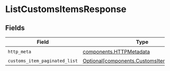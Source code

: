 # ListCustomsItemsResponse


## Fields

| Field                                                                                                | Type                                                                                                 | Required                                                                                             | Description                                                                                          |
| ---------------------------------------------------------------------------------------------------- | ---------------------------------------------------------------------------------------------------- | ---------------------------------------------------------------------------------------------------- | ---------------------------------------------------------------------------------------------------- |
| `http_meta`                                                                                          | [components.HTTPMetadata](../../models/components/httpmetadata.md)                                   | :heavy_check_mark:                                                                                   | N/A                                                                                                  |
| `customs_item_paginated_list`                                                                        | [Optional[components.CustomsItemPaginatedList]](../../models/components/customsitempaginatedlist.md) | :heavy_minus_sign:                                                                                   | N/A                                                                                                  |